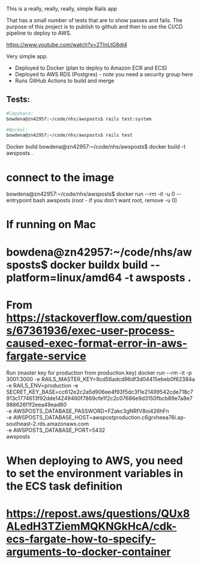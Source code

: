 This is a really, really, really, simple Rails app

That has a small number of tests that are to show passes and fails.
The purpose of this project is to publish to github and then to use the CI/CD pipeline to deploy to AWS.



https://www.youtube.com/watch?v=2TInLtG8dj4


Very simple app.
- Deployed to Docker (plan to deploy to Amazon ECR and ECS)
- Deployed to AWS RDS (Postgres) - note you need a security group here
- Runs GitHub Actions to build and merge


## Tests:

```bash
#Capybara:
bowdena@zn42957:~/code/nhs/awsposts$ rails test:system

#Normal:
bowdena@zn42957:~/code/nhs/awsposts$ rails test
```

Docker build
bowdena@zn42957:~/code/nhs/awsposts$ docker build  -t awsposts .
# connect to the image
bowdena@zn42957:~/code/nhs/awsposts$ docker run --rm -it -u 0 --entrypoint bash awsposts (root - if you don't want root, remove -u 0)

# If running on Mac
# bowdena@zn42957:~/code/nhs/awsposts$ docker buildx build --platform=linux/amd64 -t awsposts .
# From https://stackoverflow.com/questions/67361936/exec-user-process-caused-exec-format-error-in-aws-fargate-service

Run
(master key for production from production.key)
docker run --rm -it -p 3001:3000 -e RAILS_MASTER_KEY=9cd56adcd96df3d04415ebeb0f62384a -e RAILS_ENV=production -e SECRET_KEY_BASE=cc612e2c2a5d906ee4f93f5dc3f1e21499542cde718c7913c1774613f92dde14249460f7869cfe1f2c2c07686e9d3150fbcb89e7a8e7988626f1f2eea49ead60 \
-e AWSPOSTS_DATABASE_PASSWORD=FZakc3gNRfV8oi426hFn \
-e AWSPOSTS_DATABASE_HOST=awspostproduction.c6grxheea76i.ap-southeast-2.rds.amazonaws.com \
-e AWSPOSTS_DATABASE_PORT=5432 \
awsposts

# When deploying to AWS, you need to set the environment variables in the ECS task definition
# https://repost.aws/questions/QUx8ALedH3TZiemMQKNGkHcA/cdk-ecs-fargate-how-to-specify-arguments-to-docker-container


